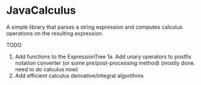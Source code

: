 # JavaCalculus

A simple library that parses a string expression and computes calculus operations on the resulting expression.

TODO
1. Add functions to the ExpressionTree
1a. Add unary operators to postfix notation converter (or some pre/post-processing method) (mostly done. need to do calculus now)
2. Add efficient calculus derivative/integral algorithms

